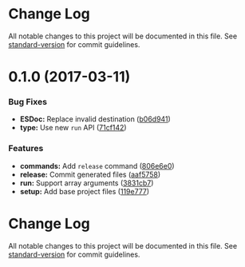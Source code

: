 # Change Log

All notable changes to this project will be documented in this file. See [standard-version](https://github.com/conventional-changelog/standard-version) for commit guidelines.

<a name="0.1.0"></a>
# 0.1.0 (2017-03-11)


### Bug Fixes

* **ESDoc:** Replace invalid destination ([b06d941](https://github.com/ls-age/util/commit/b06d941))
* **type:** Use new `run` API ([71cf142](https://github.com/ls-age/util/commit/71cf142))


### Features

* **commands:** Add `release` command ([806e6e0](https://github.com/ls-age/util/commit/806e6e0))
* **release:** Commit generated files ([aaf5758](https://github.com/ls-age/util/commit/aaf5758))
* **run:** Support array arguments ([3831cb7](https://github.com/ls-age/util/commit/3831cb7))
* **setup:** Add base project files ([119e777](https://github.com/ls-age/util/commit/119e777))



# Change Log

All notable changes to this project will be documented in this file. See [standard-version](https://github.com/conventional-changelog/standard-version) for commit guidelines.
